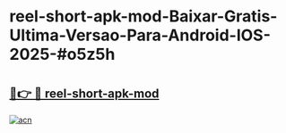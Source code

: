 # reel-short-apk-mod-Baixar-Gratis-Ultima-Versao-Para-Android-IOS-2025-#o5z5h

# <h2><a href="https://ainizakaria.my?title=reel-short-apk-mod&ref=22M">🔗👉 🔴 reel-short-apk-mod</a></h2>

[![acn](https://github.com/user-attachments/assets/0f9c940e-d8b0-45ae-aac7-cd30a18b3e1c)](https://ainizakaria.my?title=reel-short-apk-mod&ref=22M)

